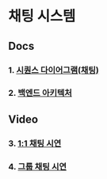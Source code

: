 # 채팅 시스템

## Docs

### 1. [시퀀스 다이어그램(채팅)](https://github.com/LeeJaeYun7/chatting/blob/master/docs/SEQUENCE_DIAGRAM.md)
### 2. [백엔드 아키텍처](https://github.com/LeeJaeYun7/chatting/blob/master/docs/BACKEND_ARCHITECTURE.md)


## Video
### 3. [1:1 채팅 시연](https://github.com/LeeJaeYun7/chatting/blob/master/docs/BACKEND_ARCHITECTURE.md)
### 4. [그룹 채팅 시연](https://github.com/LeeJaeYun7/chatting/blob/master/docs/BACKEND_ARCHITECTURE.md)
